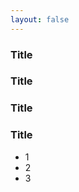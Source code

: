 ```yaml
---
layout: false
---
```


### Title <Badge type="info" text="default" /> 
### Title <Badge type="tip" text="^1.9.0" /> 
### Title <Badge type="warning" text="beta" />
### Title <Badge type="danger" text="caution" />

- 1
- 2
- 3